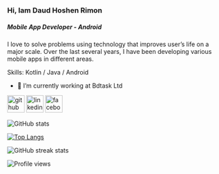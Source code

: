 ### Hi, Iam Daud Hoshen Rimon
##### Mobile App Developer - Android
I love to solve problems using technology that improves user’s life on a major scale. Over the last several years, I have been developing various mobile apps in different areas.

Skills: Kotlin / Java / Android

- 🔭 I’m currently working at Bdtask Ltd 

[<img src='https://cdn.jsdelivr.net/npm/simple-icons@3.0.1/icons/github.svg' alt='github' height='40'>](https://github.com/daudhrimon)  [<img src='https://cdn.jsdelivr.net/npm/simple-icons@3.0.1/icons/linkedin.svg' alt='linkedin' height='40'>](https://www.linkedin.com/in/daud-hoshen-rimon-a526191a0/)  [<img src='https://cdn.jsdelivr.net/npm/simple-icons@3.0.1/icons/facebook.svg' alt='facebook' height='40'>](https://www.facebook.com/daudhrimon) 

![GitHub stats](https://github-readme-stats.vercel.app/api?username=daudhrimon&show_icons=true&count_private=true) 

[![Top Langs](https://github-readme-stats.vercel.app/api/top-langs/?username=daudhrimon)](https://github.com/anuraghazra/github-readme-stats)

![GitHub streak stats](https://github-readme-streak-stats.herokuapp.com/?user=daudhrimon)  

![Profile views](https://gpvc.arturio.dev/daudhrimon)
